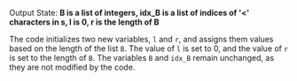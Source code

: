 Output State: **B is a list of integers, idx_B is a list of indices of '<' characters in s, l is 0, r is the length of B**

The code initializes two new variables, `l` and `r`, and assigns them values based on the length of the list `B`. The value of `l` is set to 0, and the value of `r` is set to the length of `B`. The variables `B` and `idx_B` remain unchanged, as they are not modified by the code.